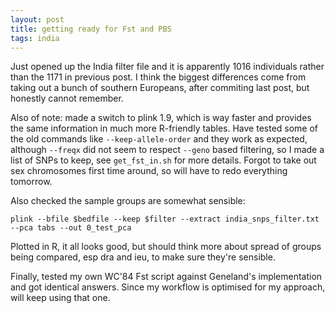 ```yaml
---
layout: post
title: getting ready for Fst and PBS
tags: india
---
```



Just opened up the India filter file and it is apparently 1016 individuals rather than the 1171 in previous post. I think the biggest differences come from taking out a bunch of southern Europeans, after commiting last post, but honestly cannot remember. 

Also of note: made a switch to plink 1.9, which is way faster and provides the same information in much more R-friendly tables. Have tested some of the old commands like `--keep-allele-order` and they work as expected, although `--freqx` did not seem to respect `--geno` based filtering, so I made a list of SNPs to keep, see `get_fst_in.sh` for more details. Forgot to take out sex chromosomes first time around, so will have to redo everything tomorrow. 

Also checked the sample groups are somewhat sensible:

```
plink --bfile $bedfile --keep $filter --extract india_snps_filter.txt --pca tabs --out 0_test_pca
```

Plotted in R, it all looks good, but should think more about spread of groups being compared, esp dra and ieu, to make sure they're sensible. 

Finally, tested my own WC'84 Fst script against Geneland's implementation and got identical answers. Since my workflow is optimised for my approach, will keep using that one. 